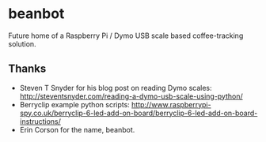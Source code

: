 beanbot
=======

Future home of a Raspberry Pi / Dymo USB scale based coffee-tracking solution.

## Thanks

- Steven T Snyder for his blog post on reading Dymo scales: http://steventsnyder.com/reading-a-dymo-usb-scale-using-python/
- Berryclip example python scripts: http://www.raspberrypi-spy.co.uk/berryclip-6-led-add-on-board/berryclip-6-led-add-on-board-instructions/
- Erin Corson for the name, beanbot.
